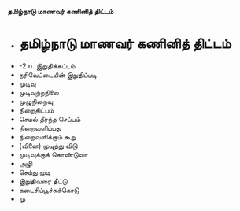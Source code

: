 **தமிழ்நாடு மாணவர் கணினித் திட்டம்**
- # தமிழ்நாடு மாணவர் கணினித் திட்டம்
- -2 n. இறுதிக்கட்டம்
- நரிவேட்டையின் இறுதிப்படி
- முடிவு
- முடிவுற்றநிலை
- முழுநிறைவு
- நிறைதிட்பம்
- செயல் தீர்ந்த செப்பம்
- நிறைவளிப்பது
- நிறைவளிக்கும் கூறு
- (வினை) முடித்து விடு
- முடிவுக்குக் கொண்டுவா
- அழி
- செய்து முடி
- இறுதிவரை தீட்டு
- கடைசிப்பூச்சுக்கொடு
- மு

